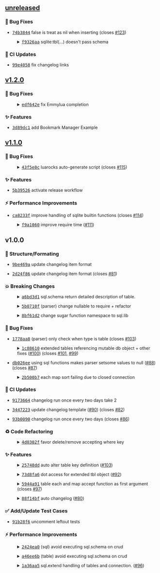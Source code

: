 
<a name="unreleased"></a>

## [unreleased](https://github.com/kkharji/sqlite.lua/compare/v1.2.0...unreleased)

### :bug: Bug Fixes

- <a href="https://github.com/kkharji/sqlite.lua/commit/74b3844949738999aa76b5f709673629f0888703"><tt>74b3844</tt></a> false is treat as nil when inserting (closes <a href="https://github.com/kkharji/sqlite.lua/issues/123"> #123</a>)

<dl><dd><details><summary><a href="https://github.com/kkharji/sqlite.lua/commit/f9326aa0443592968a24970fc55c5ee609a5dba8"><tt>f9326aa</tt></a> sqlite:tbl(...) doesn't pass schema</summary>

This what happens with dealing with function that can take self or
other.

Refs: https://github.com/AckslD/nvim-neoclip.lua/pull/20

</details></dd></dl>


### :construction_worker: CI Updates

- <a href="https://github.com/kkharji/sqlite.lua/commit/99e4058704fab2109add2febf36784945cc40ecc"><tt>99e4058</tt></a> fix changelog links



<a name="v1.2.0"></a>

## [v1.2.0](https://github.com/kkharji/sqlite.lua/compare/v1.1.0...v1.2.0)

### :bug: Bug Fixes

<dl><dd><details><summary><a href="https://github.com/kkharji/sqlite.lua/commit/edf642e2f2088a7a4bafa5a3850fd2b338566c2c"><tt>edf642e</tt></a> fix Emmylua completion</summary>

This used to work, but maybe with new versions of sumneko_lua. It
stopped working.

</details></dd></dl>


### :sparkles: Features

- <a href="https://github.com/kkharji/sqlite.lua/commit/3d89dc149b10ab72c0ba78d89b92ebeb83e921b9"><tt>3d89dc1</tt></a> add Bookmark Manager Example



<a name="v1.1.0"></a>

## [v1.1.0](https://github.com/kkharji/sqlite.lua/compare/v1.0.0...v1.1.0)

### :bug: Bug Fixes

<dl><dd><details><summary><a href="https://github.com/kkharji/sqlite.lua/commit/43f5e0c80a93f588d788fbb3e3a3d4daaa43b85f"><tt>43f5e0c</tt></a> luarocks auto-generate script (closes <a href="https://github.com/kkharji/sqlite.lua/issues/115"> #115</a>)</summary>

Having "/" in the start of path breaks luarocks installation.

</details></dd></dl>


### :sparkles: Features

- <a href="https://github.com/kkharji/sqlite.lua/commit/5b395267bb1938c165099991a59497a9cc4ca8a1"><tt>5b39526</tt></a> activate release workflow


### :zap: Performance Improvements

- <a href="https://github.com/kkharji/sqlite.lua/commit/ca8233f8cb09b9adc7ea11f81ab903154ce07e86"><tt>ca8233f</tt></a> improve handling of sqlite builtin functions (closes <a href="https://github.com/kkharji/sqlite.lua/issues/114"> #114</a>)

<dl><dd><details><summary><a href="https://github.com/kkharji/sqlite.lua/commit/f9a10606806142a521e971437b4a2e41d688c85b"><tt>f9a1060</tt></a> improve require time (<a href="https://github.com/kkharji/sqlite.lua/pull/11">#111</a>)</summary>

decrease require time (cost on startup) from `0.791636 ms` to `4.140682` (423% faster)

</details></dd></dl>



<a name="v1.0.0"></a>

## v1.0.0

### :art: Structure/Formating

- <a href="https://github.com/kkharji/sqlite.lua/commit/9be469a1e3480cb0a90865de313289986f8a5044"><tt>9be469a</tt></a> update changelog item format

- <a href="https://github.com/kkharji/sqlite.lua/commit/2d24f865daf5ec9931ceff84a0c5e5a8da87eb39"><tt>2d24f86</tt></a> update changelog item format (closes <a href="https://github.com/kkharji/sqlite.lua/issues/81"> #81</a>)


### :boom: Breaking Changes

<dl><dd><details><summary><a href="https://github.com/kkharji/sqlite.lua/commit/a6bd3d1cae9d3a075bd3cf1d059a1b47e0fb5ecf"><tt>a6bd3d1</tt></a> sql.schema return detailed description of table.</summary>

Not sure if this is a wise decision or not. But it beat having the
schema returned given the key and the value the user written.

</details></dd></dl>

<dl><dd><details><summary><a href="https://github.com/kkharji/sqlite.lua/commit/5b0710f50053f7e7a669f21b57979e4ef7c0aa14"><tt>5b0710f</tt></a> (parser) change nullable to require + refactor</summary>

Additionally, make primary reference pk.

</details></dd></dl>

<dl><dd><details><summary><a href="https://github.com/kkharji/sqlite.lua/commit/8bf61d2b548b0e8c102e6e36dd21beae133ddf63"><tt>8bf61d2</tt></a> change sugar function namespace to sql.lib</summary>

changes access to sugar functions and store it in lib. It was weird typing out `sql...` and abbreviating it seems harder too.

</details></dd></dl>


### :bug: Bug Fixes

- <a href="https://github.com/kkharji/sqlite.lua/commit/1778aa857367c17c1468cc85a64fcda542b5c252"><tt>1778aa8</tt></a> (parser) only check when type is table (closes <a href="https://github.com/kkharji/sqlite.lua/issues/103"> #103</a>)

<dl><dd><details><summary><a href="https://github.com/kkharji/sqlite.lua/commit/1c88610b902c122560fdd28683b101c755853a8e"><tt>1c88610</tt></a> extended tables referencing mutable db object + other fixes (<a href="https://github.com/kkharji/sqlite.lua/pull/00">#100</a>) (closes <a href="https://github.com/kkharji/sqlite.lua/issues/101"> #101</a>, <a href="https://github.com/kkharji/sqlite.lua/issues/99"> #99</a>)</summary>

- `table.extend` reference db object instead of `db.extend`ed  object. 
    this fix issue with calling methods that has been already modified by the user.
- remove debug stuff
- modify `table.extend` mechanism.
- stop mutating insert/update source data when processing for `sql.insert`

</details></dd></dl>

- <a href="https://github.com/kkharji/sqlite.lua/commit/db026ee2f52234fd9f479178fc8349134d743c19"><tt>db026ee</tt></a> using sql functions makes parser setsome values to null (<a href="https://github.com/kkharji/sqlite.lua/pull/88">#88</a>) (closes <a href="https://github.com/kkharji/sqlite.lua/issues/87"> #87</a>)

<dl><dd><details><summary><a href="https://github.com/kkharji/sqlite.lua/commit/2b500b77c379356d401ee2f37a1c9cf9c1e311e6"><tt>2b500b7</tt></a> each map sort failing due to closed connection</summary>

make map, sort, each, support executing sqlite queries regardless of connection status.

  - 🐛 func(row) returning nil causing error
  - 🐛 running some tbl function without checking conn

</details></dd></dl>


### :construction_worker: CI Updates

- <a href="https://github.com/kkharji/sqlite.lua/commit/9173664fecfc8e13d9deffe54f1eba640f4d2481"><tt>9173664</tt></a> changelog run once every two days take 2

- <a href="https://github.com/kkharji/sqlite.lua/commit/3447223239ce2e0ab322db756ee1aa0374e20551"><tt>3447223</tt></a> update changelog template (<a href="https://github.com/kkharji/sqlite.lua/pull/90">#90</a>) (closes <a href="https://github.com/kkharji/sqlite.lua/issues/82"> #82</a>)

- <a href="https://github.com/kkharji/sqlite.lua/commit/93b0090674cf71d096406f1e8a42c585cb979cc5"><tt>93b0090</tt></a> changelog run once every two days (closes <a href="https://github.com/kkharji/sqlite.lua/issues/86"> #86</a>)


### :recycle: Code Refactoring

<dl><dd><details><summary><a href="https://github.com/kkharji/sqlite.lua/commit/4d0302f8ccb3ab647f3d5709d3adf4d3c8810060"><tt>4d0302f</tt></a> favor delete/remove accepting where key</summary>

No breaking changes here :)

</details></dd></dl>


### :sparkles: Features

<dl><dd><details><summary><a href="https://github.com/kkharji/sqlite.lua/commit/25748dd0f8947533fe4cff14d8900ae30f774241"><tt>25748dd</tt></a> auto alter table key definition  (<a href="https://github.com/kkharji/sqlite.lua/pull/03">#103</a>)</summary>

Support for modifying schema key definitions without wasting the table content. It has little support for renaming, in fact, renaming should be avoided for the time being.
 
✨ New: 
  - `db:execute` for executing statement without any return.
  - emmylua classes`SqlSchemaKeyDefinition` and `SqliteActions`.
  - when a key has default, then all the columns with nulls will be replaced with the default.
  - support for auto altering key to reference a foreign key.

🐛 Fixes 
  - when a foreign_keys is enabled on a connection, closing and opening disables it.

♻️ Changes
  - rename `db.sqlite_opts` to `db.opts`.

✅ Added Tests
  - auto alter: simple rename with idetnical number of keys
  - auto alter: simple rename with idetnical number of keys with a key turned to be required
  - auto alter: more than one rename with idetnical number of keys
  - auto alter: more than one rename with idetnical number of keys + default without required = true
  - auto alter: transform to foreign key
  - auto alter: pass sqlite.org tests

</details></dd></dl>

<dl><dd><details><summary><a href="https://github.com/kkharji/sqlite.lua/commit/73d8fa60e1037d0a8b58c898ed641430d8b0c0c4"><tt>73d8fa6</tt></a> dot access for extended tbl object (<a href="https://github.com/kkharji/sqlite.lua/pull/92">#92</a>)</summary>

Changes:
  - Fix parsing schema key when using key value pairs.
  - access tbl original methods after overwrite with appending `_`
  - Inject db object later with `set_db`
  - auto-completion support 

    ```lua
    local users = require'sql.table'("users", {...}) -- or require'sql.table'(db, "users", {...})
    users.init = function(db) -- if db isn't injected already 
       users.set_db(db) --- inject db object 
    end
    users.get = function() -- overwriting method
      return users._get({ where = { id = 1 } })[1].name
    end
    return users
    ```

</details></dd></dl>

<dl><dd><details><summary><a href="https://github.com/kkharji/sqlite.lua/commit/5944a91d05f34f1d36ef33a62344cfc301fc49b4"><tt>5944a91</tt></a> table each and map accept function as first argument (closes <a href="https://github.com/kkharji/sqlite.lua/issues/97"> #97</a>)</summary>

still compatible with query as first argument ✅  

Examples:

```lua
tbl:each(function(row) .. end) -- execute a function on all table rows
tbl:each(function(row) .. end, {...} ) -- execute a function on all table rows match the query
-- map work the same way, but return transformed table
```

</details></dd></dl>

<dl><dd><details><summary><a href="https://github.com/kkharji/sqlite.lua/commit/88f14bf3148c8c31c4ba17818d80eedc33cc9f12"><tt>88f14bf</tt></a> auto changelog (<a href="https://github.com/kkharji/sqlite.lua/pull/80">#80</a>)</summary>

Here goes nothing 🤞. Please CI don't fail me.

</details></dd></dl>


### :white_check_mark: Add/Update Test Cases

- <a href="https://github.com/kkharji/sqlite.lua/commit/91b28f6c03c3d7daa2b0f953e9279d0ab32dcb09"><tt>91b28f6</tt></a> uncomment leftout tests


### :zap: Performance Improvements

<dl><dd><details><summary><a href="https://github.com/kkharji/sqlite.lua/commit/2424ea0f9f9287247a2785069438457fc5b7f5fe"><tt>2424ea0</tt></a> (sql) avoid executing sql.schema on crud</summary>

follow up to d791f87

</details></dd></dl>

<dl><dd><details><summary><a href="https://github.com/kkharji/sqlite.lua/commit/a46ee6b371a32fb1f1dd81f79fb8e6e8f07029f1"><tt>a46ee6b</tt></a> (table) avoid executing sql.schema on crud</summary>

simple performance enhancement that should have been done from the start
:smile:

</details></dd></dl>

<dl><dd><details><summary><a href="https://github.com/kkharji/sqlite.lua/commit/1a36aa576f489792f61b9a62cc4b3e796d97d568"><tt>1a36aa5</tt></a> sql.extend handling of tables and connection. (<a href="https://github.com/kkharji/sqlite.lua/pull/96">#96</a>)</summary>

✨ New:
  - add usage examples for DB:extend.
  - support using different name to access a tbl object `{_name = ".."}`.
  - support using pre-defined/extended sql.table object.
  - 100% lazy sql object setup: No calls will be made before the first sql operation.

♻️ Changes:
  - remove init hack of controlling sql extend object table initialization (no longer needed).
  - remove old tests.

</details></dd></dl>


